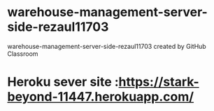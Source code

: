 # warehouse-management-server-side-rezaul11703
warehouse-management-server-side-rezaul11703 created by GitHub Classroom
# Heroku sever site :https://stark-beyond-11447.herokuapp.com/
